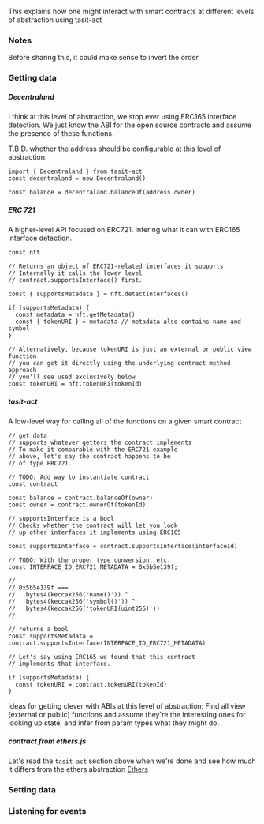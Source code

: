 This explains how one might interact with smart contracts at different levels of abstraction using tasit-act

### Notes

Before sharing this, it could make sense to invert the order

### Getting data

##### Decentraland

I think at this level of abstraction, we stop ever using ERC165 interface detection.
We just know the ABI for the open source contracts and assume the presence of these
functions.

T.B.D. whether the address should be configurable at this level of abstraction.

```
import { Decentraland } from tasit-act
const decentraland = new Decentraland()

const balance = decentraland.balanceOf(address owner)
```

##### ERC 721

A higher-level API focused on ERC721. infering what it can with ERC165 interface detection.

```
const nft

// Returns an object of ERC721-related interfaces it supports
// Internally it calls the lower level
// contract.supportsInterface() first.

const { supportsMetadata } = nft.detectInterfaces()

if (supportsMetadata) {
  const metadata = nft.getMetadata()
  const { tokenURI } = metadata // metadata also contains name and symbol
}

// Alternatively, because tokenURI is just an external or public view function
// you can get it directly using the underlying contract method approach
// you'll see used exclusively below
const tokenURI = nft.tokenURI(tokenId)
```

##### tasit-act

A low-level way for calling all of the functions on a given smart contract

```
// get data
// supports whatever getters the contract implements
// To make it comparable with the ERC721 example
// above, let's say the contract happens to be
// of type ERC721.

// TODO: Add way to instantiate contract
const contract

const balance = contract.balanceOf(owner)
const owner = contract.ownerOf(tokenId)

// supportsInterface is a bool
// Checks whether the contract will let you look
// up other interfaces it implements using ERC165

const supportsInterface = contract.supportsInterface(interfaceId)

// TODO: With the proper type conversion, etc.
const INTERFACE_ID_ERC721_METADATA = 0x5b5e139f;

//
// 0x5b5e139f ===
//   bytes4(keccak256('name()')) ^
//   bytes4(keccak256('symbol()')) ^
//   bytes4(keccak256('tokenURI(uint256)'))
//

// returns a bool
const supportsMetadata = contract.supportsInterface(INTERFACE_ID_ERC721_METADATA)

// Let's say using ERC165 we found that this contract
// implements that interface.

if (supportsMetadata) {
  const tokenURI = contract.tokenURI(tokenId)
}

```

Ideas for getting clever with ABIs at this level of abstraction:
Find all view (external or public) functions and assume they're the interesting ones for looking up state, and infer from param types what they might do.

##### contract from ethers.js

Let's read the `tasit-act` section above when we're done and see how much it differs from the ethers abstraction
[Ethers](https://docs.ethers.io/ethers.js/html/api-contract.html#connecting-to-existing-contracts)

### Setting data

### Listening for events
